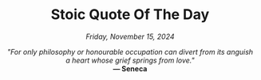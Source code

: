 <h1 align="center">Stoic Quote Of The Day</h1>

<p align="center"><em>Friday, November 15, 2024</em></p>

<p align="center">
  <em>"For only philosophy or honourable occupation can divert from its anguish a heart whose grief springs from love."</em><br>
  <strong>— Seneca</strong>
</p>

